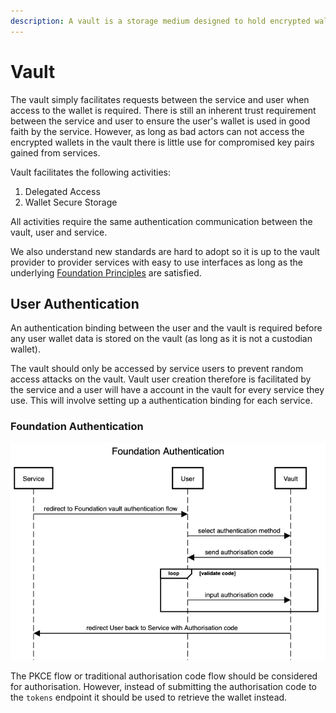 ```yaml
---
description: A vault is a storage medium designed to hold encrypted wallets
---
```


# Vault

The vault simply facilitates requests between the service and user when access to the wallet is required. There is still an inherent trust requirement between the service and user to ensure the user's wallet is used in good faith by the service. However, as long as bad actors can not access the encrypted wallets in the vault there is little use for compromised key pairs gained from services.

Vault facilitates the following activities:

1. Delegated Access
2. Wallet Secure Storage

All activities require the same authentication communication between the vault, user and service.

We also understand new standards are hard to adopt so it is up to the vault provider to provider services with easy to use interfaces as long as the underlying [Foundation Principles](../#foundation-principles) are satisfied.

## User Authentication

An authentication binding between the user and the vault is required before any user wallet data is stored on the vault \(as long as it is not a custodian wallet\). 

The vault should only be accessed by service users to prevent random access attacks on the vault. Vault user creation therefore is facilitated by the service and a user will have a account in the vault for every service they use. This will involve setting up a authentication binding for each service.

### Foundation Authentication

![](../.gitbook/assets/foundation-authentication-1-.png)

The PKCE flow or traditional authorisation code flow should be considered for authorisation. However, instead of submitting the authorisation code to the `tokens` endpoint it should be used to retrieve the wallet instead.


